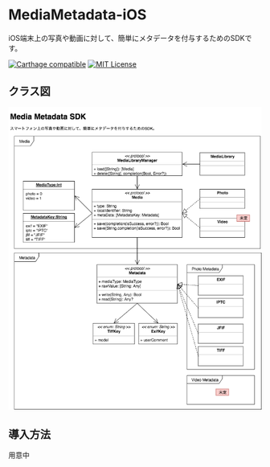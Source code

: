 # MediaMetadata-iOS
iOS端末上の写真や動画に対して、簡単にメタデータを付与するためのSDKです。

[![Carthage compatible](https://img.shields.io/badge/Carthage-compatible-4BC51D.svg?style=flat)](https://github.com/hsylife/SwiftyPickerPopover)
[![MIT License](http://img.shields.io/badge/license-MIT-blue.svg?style=flat)](LICENSE)


## クラス図
![クラス図](https://github.com/falcon0328/MediaMetadata-iOS/blob/develop/MediaMetadata-class.png)

## 導入方法
用意中
